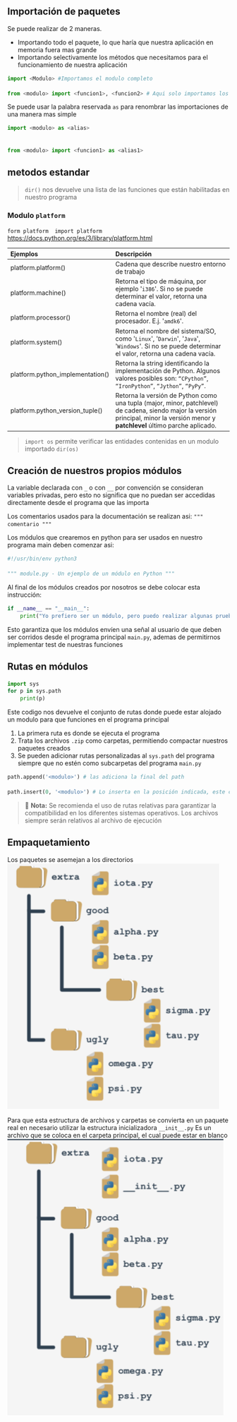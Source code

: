 ## Importación de paquetes

Se puede realizar de 2 maneras.
- Importando todo el paquete, lo que haría que nuestra aplicación en memoria fuera mas grande
- Importando selectivamente los métodos que necesitamos para el funcionamiento de nuestra aplicación

```python
import <Modulo> #Importamos el modulo completo

from <modulo> import <funcion1>, <funcion2> # Aqui solo importamos los métodos que necesitamos
```

Se puede usar la palabra reservada `as` para renombrar las importaciones de una manera mas simple

```python
import <modulo> as <alias>


from <modulo> import <funcion1> as <alias1>
```
## metodos estandar

> `dir()` nos devuelve una lista de las funciones que están habilitadas en nuestro programa

### Modulo `platform`

`form platform  import platform ` https://docs.python.org/es/3/library/platform.html

|Ejemplos|Descripción|
|:---|:---|
|platform.platform()|Cadena que describe nuestro entorno de trabajo|
|platform.machine()|Retorna el tipo de máquina, por ejemplo '`i386`'. Si no se puede determinar el valor, retorna una cadena vacía.|
|platform.processor()|Retorna el nombre (real) del procesador. E.j. '`amdk6`'.|
|platform.system()|Retorna el nombre del sistema/SO, como '`Linux`', '`Darwin`', '`Java`', '`Windows`'. Si no se puede determinar el valor, retorna una cadena vacía.|
|platform.python_implementation()|Retorna la string identificando la implementación de Python. Algunos valores posibles son: `“CPython”`, `“IronPython”`, `“Jython”`, `“PyPy”`.|
|platform.python_version_tuple()|Retorna la versión de Python como una tupla (major, minor, patchlevel) de cadena, siendo major la versión principal, minor la versión menor y **patchlevel** último parche aplicado.|

> `import os` permite verificar las entidades contenidas en un modulo importado `dir(os)` 

## Creación de nuestros propios módulos

La variable declarada con `_` o con `__` por convención se consideran variables privadas, pero esto no significa que no puedan ser accedidas directamente desde el programa que las importa

Los comentarios usados para la documentación se realizan asi: `""" comentario """`

Los módulos que crearemos en python para ser usados en nuestro programa main deben comenzar asi:
```python
#!/usr/bin/env python3

""" module.py - Un ejemplo de un módulo en Python """
```

Al final de los módulos creados por nosotros se debe colocar esta instrucción:
```python
if __name__ == "__main__":
    print("Yo prefiero ser un módulo, pero puedo realizar algunas pruebas por ti")
```
Esto garantiza que los módulos envíen una señal al usuario de que deben ser corridos desde el programa principal `main.py`, ademas de permitirnos implementar test de nuestras funciones

## Rutas en módulos

```python
import sys
for p in sys.path
    print(p)
```
Este codigo nos devuelve el conjunto de rutas donde puede estar alojado un modulo para que funciones en el programa principal

1. La primera ruta es donde se ejecuta el programa
2. Trata los archivos `.zip` como carpetas, permitiendo compactar nuestros paquetes creados
3. Se pueden adicionar rutas personalizadas al `sys.path` del programa siempre que no estén como subcarpetas del programa `main.py`

```python
path.append('<modulo>') # las adiciona la final del path

path.insert(0, '<modulo>') # Lo inserta en la posición indicada, este caso 0
```

> 📝 **Nota:** Se recomienda el uso de rutas relativas para garantizar la compatibilidad en los diferentes sistemas operativos. Los archivos siempre serán relativos al archivo de ejecución

## Empaquetamiento

Los paquetes se asemejan a los directorios
![alt text](image.png)

Para que esta estructura de archivos y carpetas se convierta en un paquete real en necesario utilizar la estructura inicializadora `__init__.py`
Es un archivo que se coloca en el carpeta principal, el cual puede estar en blanco
![alt text](image-1.png)